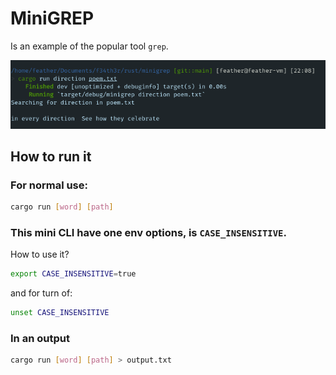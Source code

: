 # MiniGREP

Is an example of the popular tool `grep`.

![image](./assets/screenshot.png)

## How to run it

### For normal use:

```bash
cargo run [word] [path]
```

### This mini CLI have one env options, is `CASE_INSENSITIVE`.

How to use it?

```bash
export CASE_INSENSITIVE=true
```

and for turn of:

```bash
unset CASE_INSENSITIVE
```

### In an output

```bash
cargo run [word] [path] > output.txt
```
